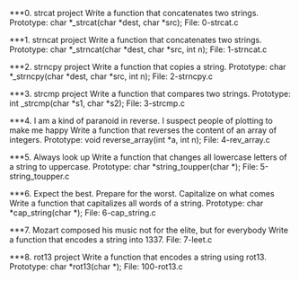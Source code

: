 ***0. strcat project
Write a function that concatenates two strings.
Prototype: char *_strcat(char *dest, char *src);
File: 0-strcat.c

***1. strncat project
Write a function that concatenates two strings.
Prototype: char *_strncat(char *dest, char *src, int n);
File: 1-strncat.c

***2. strncpy project
Write a function that copies a string.
Prototype: char *_strncpy(char *dest, char *src, int n);
File: 2-strncpy.c

***3. strcmp project
Write a function that compares two strings.
Prototype: int _strcmp(char *s1, char *s2);
File: 3-strcmp.c

***4. I am a kind of paranoid in reverse. I suspect people of plotting to make me happy
Write a function that reverses the content of an array of integers.
Prototype: void reverse_array(int *a, int n);
File: 4-rev_array.c

***5. Always look up
Write a function that changes all lowercase letters of a string to uppercase.
Prototype: char *string_toupper(char *);
File: 5-string_toupper.c

***6. Expect the best. Prepare for the worst. Capitalize on what comes
Write a function that capitalizes all words of a string.
Prototype: char *cap_string(char *);
File: 6-cap_string.c

***7. Mozart composed his music not for the elite, but for everybody
Write a function that encodes a string into 1337.
File: 7-leet.c

***8. rot13 project
Write a function that encodes a string using rot13.
Prototype: char *rot13(char *);
File: 100-rot13.c
